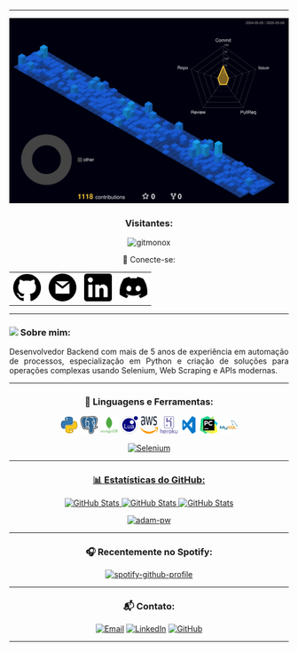 -----
<div align="center">
  <img alt="Header" src="https://github.com/gitmonox/gitmonox/blob/main/profile-3d-contrib/profile-night-view.svg"/>
</div>

<div align="center">
<p align="right"><h3>Visitantes: </h3> <img src="https://komarev.com/ghpvc/?username=gitmonox&label=Profile%20views&color=0e75b6&style=flat"
    alt="gitmonox" /> 
  </p>
  
🌟 Conecte-se:

<table>
<tr>
<td><a href="https://github.com/gitmonox" target="_blank"><img src="https://github.com/gitmonox/gitmonox/blob/main/img/github.png?raw=true" width="50px" height="50px"/></a></td>
<td><a href="mailto:brunotangerino03@gmail.com" target="_blank"><img src="https://github.com/gitmonox/gitmonox/blob/main/img/gmail.png?raw=true" width="50px" height="50px"/></a></td>
<td><a href="https://www.linkedin.com/in/bruno-tangerino/" target="_blank"><img src="https://github.com/gitmonox/gitmonox/blob/main/img/linkedin.png?raw=true" width="50px" height="50px"/></a></td>
<td><a href="https://discordapp.com/users/688016126247960594" target="_blank"><img src="https://github.com/gitmonox/gitmonox/blob/main/img/discord.png?raw=true" width="50px" height="50px"/></a></td>
</tr>
</table>

</div>

-----

### <img height="20" src="https://raw.githubusercontent.com/innng/innng/master/assets/soulgem-sayaka.gif"/> Sobre mim:

<div align="justify">
Desenvolvedor Backend com mais de 5 anos de experiência em automação de processos, especialização em Python e criação de soluções para operações complexas usando Selenium, Web Scraping e APIs modernas. 
</div>

-----

<div align="center">

### 🔧 Linguagens e Ferramentas:
<code><a href="https://www.python.org/" target="_blank"><img width="32" height="32" src="https://github.com/gitmonox/gitmonox/blob/main/img/python.png"/></a></code>
<code><a href="https://www.postgresql.org/" target="_blank"><img width="32" height="32" src="https://github.com/gitmonox/gitmonox/blob/main/img/postgresql.png"/></a></code>
<code><a href="https://www.mongodb.com/pt-br" target="_blank"><img width="32" height="32" src="https://github.com/gitmonox/gitmonox/blob/main/img/mongodb.png"/></a></code>
<code><a href="https://www.lua.org/" target="_blank"><img width="32" height="32" src="https://github.com/gitmonox/gitmonox/blob/main/img/lua.png"/></a></code>
<code><a href="https://aws.amazon.com/pt/" target="_blank"><img width="32" height="32" src="https://github.com/gitmonox/gitmonox/blob/main/img/aws.svg"/></a></code>
<code><a href="https://www.heroku.com/" target="_blank"><img width="32" height="32" src="https://github.com/gitmonox/gitmonox/blob/main/img/heroku.png"/></a></code>
<code><a href="https://code.visualstudio.com/" target="_blank"><img width="32" height="32" src="https://github.com/gitmonox/gitmonox/blob/main/img/vs.png"/></a></code>
<code><a href="https://www.jetbrains.com/pt-br/pycharm/download/" target="_blank"><img width="32" height="32" src="https://github.com/gitmonox/gitmonox/blob/main/img/pc.png"/></a></code>
<a href="https://www.mysql.com/" target="_blank" rel="noreferrer"> <img src="https://raw.githubusercontent.com/devicons/devicon/master/icons/mysql/mysql-original-wordmark.svg" alt="mysql" width="32" height="32" />

![Selenium](https://img.shields.io/badge/-selenium-%43B02A?style=for-the-badge&logo=selenium&logoColor=white)

</div>

-----

<div align="center">

### 📊 Estatísticas do GitHub:
<img alt="GitHub Stats" width="420px" src="http://github-profile-summary-cards.vercel.app/api/cards/profile-details?username=gitmonox&theme=github_dark"/>
<img alt="GitHub Stats" width="200px" src="http://github-profile-summary-cards.vercel.app/api/cards/stats?username=gitmonox&theme=github_dark"/>
<img alt="GitHub Stats" width="200px" src="http://github-profile-summary-cards.vercel.app/api/cards/productive-time?username=gitmonox&theme=github_dark&utcOffset=-3"/>
<p align="center"> <a href="https://github.com/ryo-ma/github-profile-trophy"> <img src="https://github-profile-trophy.vercel.app/?username=gitmonox&theme=darkhub" alt="adam-pw" /></a> </p>

</div>

-----

<div align="center">

### 🎧 Recentemente no Spotify:
[![spotify-github-profile](https://spotify-recently-played-readme.vercel.app/api?user=monoxstep&count=8)](https://spotify-recently-played-readme.vercel.app/api?user=monoxstep&count=8)

</div>

-----

<div align="center">

### 📬 Contato:
[![Email](https://img.shields.io/badge/Email-brunotangerino03%40gmail.com-red?style=for-the-badge)](mailto:brunotangerino03@gmail.com)
[![LinkedIn](https://img.shields.io/badge/LinkedIn-Bruno_Tangerino-blue?style=for-the-badge)](https://www.linkedin.com/in/bruno-tangerino/)
[![GitHub](https://img.shields.io/badge/GitHub-Gitmonox-blue?style=for-the-badge)](https://github.com/gitmonox)

</div>

-----
